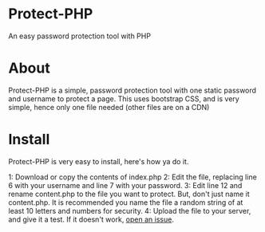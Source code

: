 # Protect-PHP
An easy password protection tool with PHP

# About
Protect-PHP is a simple, password protection tool with one static password and username to protect a page. This uses bootstrap CSS, and is very simple, hence only one file needed (other files are on a CDN)

# Install
Protect-PHP is very easy to install, here's how ya do it.

1: Download or copy the contents of index.php
2: Edit the file, replacing line 6 with your username and line 7 with your password.
3: Edit line 12 and rename content.php to the file you want to protect. But, don't just name it content.php. It is recommended you name the file a random string of at least 10 letters and numbers for security.
4: Upload the file to your server, and give it a test. If it doesn't work, <a href="https://github.com/DiamondsCode/Protect-PHP/issues/new/choose">open an issue</a>.
